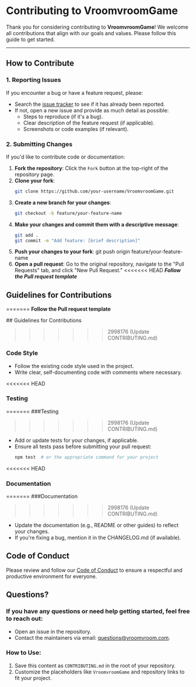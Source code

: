 # Contributing to VroomvroomGame

Thank you for considering contributing to **VroomvroomGame**! We welcome all contributions that align with our goals and values. Please follow this guide to get started.

---

## How to Contribute

### 1. Reporting Issues
If you encounter a bug or have a feature request, please:
- Search the [issue tracker](https://github.com/EEMIthomasTOG/VroomvroomGame/issues) to see if it has already been reported.
- If not, open a new issue and provide as much detail as possible:
  - Steps to reproduce (if it's a bug).
  - Clear description of the feature request (if applicable).
  - Screenshots or code examples (if relevant).

### 2. Submitting Changes
If you'd like to contribute code or documentation:
1. **Fork the repository**: Click the `Fork` button at the top-right of the repository page.
2. **Clone your fork**:
   ```bash
   git clone https://github.com/your-username/VroomvroomGame.git
3. **Create a new branch for your changes**:
   ```bash
   git checkout -b feature/your-feature-name
4. **Make your changes and commit them with a descriptive message**:
   ```bash
   git add .
   git commit -m "Add feature: [brief description]"
5. **Push your changes to your fork**:
   git push origin feature/your-feature-name
6. **Open a pull request**: 
Go to the original repository, navigate to the "Pull Requests" tab, and click "New Pull Request."
<<<<<<< HEAD
**_Follow the Pull request template_**

## Guidelines for Contributions
=======
**Follow the Pull request template**

## Guidelines for Contributions
>>>>>>> 2998176 (Update CONTRIBUTING.md)

### Code Style
- Follow the existing code style used in the project.
- Write clear, self-documenting code with comments where necessary.

<<<<<<< HEAD
### Testing
=======
###Testing
>>>>>>> 2998176 (Update CONTRIBUTING.md)
- Add or update tests for your changes, if applicable.
- Ensure all tests pass before submitting your pull request:
   ```bash
   npm test  # or the appropriate command for your project

<<<<<<< HEAD
### Documentation
=======
###Documentation
>>>>>>> 2998176 (Update CONTRIBUTING.md)

- Update the documentation (e.g., README or other guides) to reflect your changes.
- If you're fixing a bug, mention it in the CHANGELOG.md (if available).

## Code of Conduct

Please review and follow our [Code of Conduct](https://github.com/EEMIthomasTOG/VroomvroomGame/blob/main/CODE-OF-CONDUCT.md) to ensure a respectful and productive environment for everyone.

## Questions?

### If you have any questions or need help getting started, feel free to reach out:

- Open an issue in the repository.
- Contact the maintainers via email: questions@vroomvroom.com.

### How to Use:
1. Save this content as `CONTRIBUTING.md` in the root of your repository.
2. Customize the placeholders like `VroomvroomGame` and repository links to fit your project.
